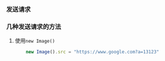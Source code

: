 ### 发送请求

### 几种发送请求的方法

1. 使用`new Image()`
    ```js
        new Image().src = "https://www.google.com?a=13123"
    ```